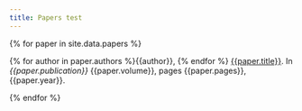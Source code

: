 ```yaml
---
title: Papers test
---
```


{% for paper in site.data.papers %}

{% for author in paper.authors %}{{author}}, {% endfor %} [{{paper.title}}]({{paper.url}}). In *{{paper.publication}}* {{paper.volume}}, pages {{paper.pages}}, {{paper.year}}.

{% endfor %}
